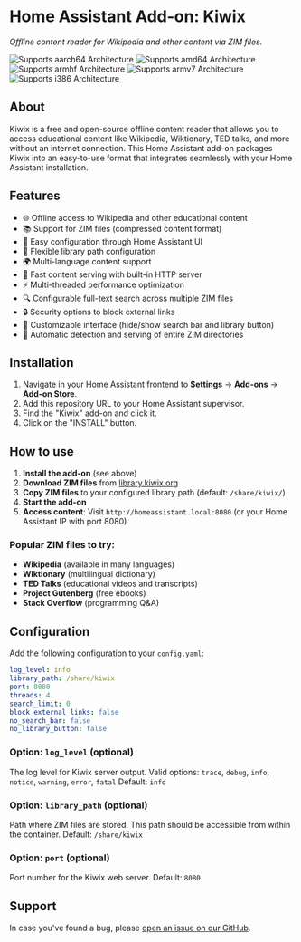 # Home Assistant Add-on: Kiwix

_Offline content reader for Wikipedia and other content via ZIM files._

![Supports aarch64 Architecture][aarch64-shield]
![Supports amd64 Architecture][amd64-shield]
![Supports armhf Architecture][armhf-shield]
![Supports armv7 Architecture][armv7-shield]
![Supports i386 Architecture][i386-shield]

## About

Kiwix is a free and open-source offline content reader that allows you to access educational content like Wikipedia, Wiktionary, TED talks, and more without an internet connection. This Home Assistant add-on packages Kiwix into an easy-to-use format that integrates seamlessly with your Home Assistant installation.

## Features

- 🌐 Offline access to Wikipedia and other educational content
- 📚 Support for ZIM files (compressed content format)
- 🔧 Easy configuration through Home Assistant UI
- 📁 Flexible library path configuration
- 🌍 Multi-language content support
- 🚀 Fast content serving with built-in HTTP server
- ⚡ Multi-threaded performance optimization
- 🔍 Configurable full-text search across multiple ZIM files
- 🔒 Security options to block external links
- 🎨 Customizable interface (hide/show search bar and library button)
- 📂 Automatic detection and serving of entire ZIM directories

## Installation

1. Navigate in your Home Assistant frontend to **Settings** -> **Add-ons** -> **Add-on Store**.
2. Add this repository URL to your Home Assistant supervisor.
3. Find the "Kiwix" add-on and click it.
4. Click on the "INSTALL" button.

## How to use

1. **Install the add-on** (see above)
2. **Download ZIM files** from [library.kiwix.org](https://library.kiwix.org/)
3. **Copy ZIM files** to your configured library path (default: `/share/kiwix/`)
4. **Start the add-on**
5. **Access content**: Visit `http://homeassistant.local:8080` (or your Home Assistant IP with port 8080)

### Popular ZIM files to try:
- **Wikipedia** (available in many languages)
- **Wiktionary** (multilingual dictionary)
- **TED Talks** (educational videos and transcripts)
- **Project Gutenberg** (free ebooks)
- **Stack Overflow** (programming Q&A)

## Configuration

Add the following configuration to your `config.yaml`:

```yaml
log_level: info
library_path: /share/kiwix
port: 8080
threads: 4
search_limit: 0
block_external_links: false
no_search_bar: false
no_library_button: false
```

### Option: `log_level` (optional)
The log level for Kiwix server output.
Valid options: `trace`, `debug`, `info`, `notice`, `warning`, `error`, `fatal`
Default: `info`

### Option: `library_path` (optional)
Path where ZIM files are stored. This path should be accessible from within the container.
Default: `/share/kiwix`

### Option: `port` (optional)
Port number for the Kiwix web server.
Default: `8080`

## Support

In case you've found a bug, please [open an issue on our GitHub][issue].

[aarch64-shield]: https://img.shields.io/badge/aarch64-yes-green.svg
[amd64-shield]: https://img.shields.io/badge/amd64-yes-green.svg
[armhf-shield]: https://img.shields.io/badge/armhf-yes-green.svg
[armv7-shield]: https://img.shields.io/badge/armv7-yes-green.svg
[i386-shield]: https://img.shields.io/badge/i386-yes-green.svg
[issue]: https://github.com/home-assistant/addons-example/issues
